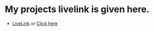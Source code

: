 # My projects livelink is given here.


- [LiveLink](https://ashish2026.github.io/BikerZone) or [Click here](https://ashish2026.github.io/BikerZone)
